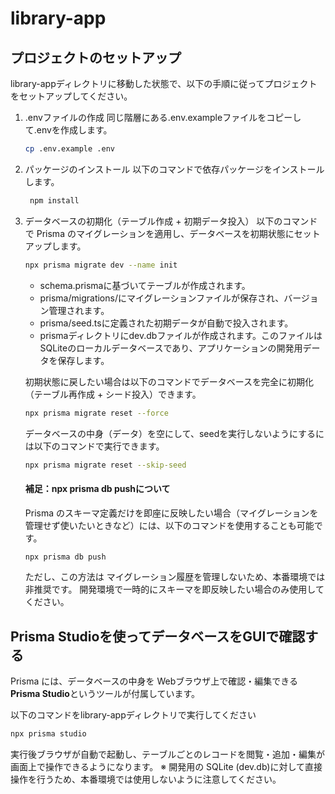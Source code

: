 # library-app

## プロジェクトのセットアップ
library-appディレクトリに移動した状態で、以下の手順に従ってプロジェクトをセットアップしてください。

1. .envファイルの作成
同じ階層にある.env.exampleファイルをコピーして.envを作成します。

    ```bash
    cp .env.example .env
    ```

2. パッケージのインストール
以下のコマンドで依存パッケージをインストールします。
    ```bash
     npm install
    ```

3. データベースの初期化（テーブル作成 + 初期データ投入）
以下のコマンドで Prisma のマイグレーションを適用し、データベースを初期状態にセットアップします。
    ```bash
    npx prisma migrate dev --name init
    ```
    - schema.prismaに基づいてテーブルが作成されます。
    - prisma/migrations/にマイグレーションファイルが保存され、バージョン管理されます。
    - prisma/seed.tsに定義された初期データが自動で投入されます。
    - prismaディレクトリにdev.dbファイルが作成されます。このファイルはSQLiteのローカルデータベースであり、アプリケーションの開発用データを保存します。

    初期状態に戻したい場合は以下のコマンドでデータベースを完全に初期化（テーブル再作成 + シード投入）できます。
    ```bash
    npx prisma migrate reset --force
    ```

    データベースの中身（データ）を空にして、seedを実行しないようにするには以下のコマンドで実行できます。
    ```bash
    npx prisma migrate reset --skip-seed
    ```

    #### 補足：npx prisma db pushについて
    Prisma のスキーマ定義だけを即座に反映したい場合（マイグレーションを管理せず使いたいときなど）には、以下のコマンドを使用することも可能です。
    ```bash
    npx prisma db push
    ```
    ただし、この方法は マイグレーション履歴を管理しないため、本番環境では非推奨です。
    開発環境で一時的にスキーマを即反映したい場合のみ使用してください。


## Prisma Studioを使ってデータベースをGUIで確認する
Prisma には、データベースの中身を Webブラウザ上で確認・編集できる**Prisma Studio**というツールが付属しています。

以下のコマンドをlibrary-appディレクトリで実行してください

```bash
npx prisma studio
```
実行後ブラウザが自動で起動し、テーブルごとのレコードを閲覧・追加・編集が画面上で操作できるようになります。
※ 開発用の SQLite (dev.db)に対して直接操作を行うため、本番環境では使用しないように注意してください。
